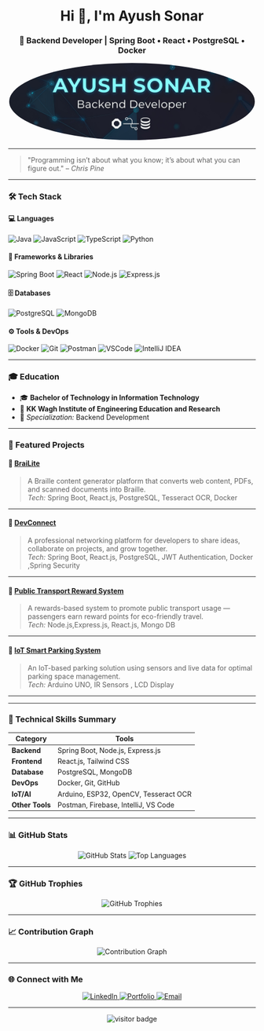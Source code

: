 <!-- Profile Header -->
<h1 align="center">Hi 👋, I'm Ayush Sonar</h1>
<h3 align="center">🚀 Backend Developer | Spring Boot • React • PostgreSQL • Docker</h3>

<!-- Profile Picture -->
<div align="center">
  <img src="https://github.com/ASCodeAlchemy/ASCodeAlchemy/blob/main/Banner.png" alt="Ayush Sonar" width="500" style="border-radius: 50%;" />
</div>

---

> "Programming isn’t about what you know; it’s about what you can figure out." – *Chris Pine*

---

### 🛠️ Tech Stack

#### 💻 Languages
![Java](https://img.shields.io/badge/Java-ED8B00?style=for-the-badge&logo=openjdk&logoColor=white)
![JavaScript](https://img.shields.io/badge/JavaScript-F7DF1E?style=for-the-badge&logo=javascript&logoColor=black)
![TypeScript](https://img.shields.io/badge/TypeScript-007ACC?style=for-the-badge&logo=typescript&logoColor=white)
![Python](https://img.shields.io/badge/Python-3776AB?style=for-the-badge&logo=python&logoColor=white)

#### 🧩 Frameworks & Libraries
![Spring Boot](https://img.shields.io/badge/Spring%20Boot-6DB33F?style=for-the-badge&logo=springboot&logoColor=white)
![React](https://img.shields.io/badge/React-20232A?style=for-the-badge&logo=react&logoColor=61DAFB)
![Node.js](https://img.shields.io/badge/Node.js-339933?style=for-the-badge&logo=nodedotjs&logoColor=white)
![Express.js](https://img.shields.io/badge/Express.js-000000?style=for-the-badge&logo=express&logoColor=white)

#### 🗄️ Databases
![PostgreSQL](https://img.shields.io/badge/PostgreSQL-336791?style=for-the-badge&logo=postgresql&logoColor=white)
![MongoDB](https://img.shields.io/badge/MongoDB-4EA94B?style=for-the-badge&logo=mongodb&logoColor=white)

#### ⚙️ Tools & DevOps
![Docker](https://img.shields.io/badge/Docker-2496ED?style=for-the-badge&logo=docker&logoColor=white)
![Git](https://img.shields.io/badge/Git-F05032?style=for-the-badge&logo=git&logoColor=white)
![Postman](https://img.shields.io/badge/Postman-FF6C37?style=for-the-badge&logo=postman&logoColor=white)
![VSCode](https://img.shields.io/badge/VSCode-007ACC?style=for-the-badge&logo=visualstudiocode&logoColor=white)
![IntelliJ IDEA](https://img.shields.io/badge/IntelliJ%20IDEA-000000?style=for-the-badge&logo=intellijidea&logoColor=white)

---

### 🎓 Education

- 🎓 **Bachelor of Technology in Information Technology**
- 🏫 **KK Wagh Institute of Engineering Education and Research**
- 📘 *Specialization:* Backend Development

---

### 🚀 Featured Projects

#### 🧠 [BraiLite](https://github.com/ASCodeAlchemy/BrailleLite)
> A Braille content generator platform that converts web content, PDFs, and scanned documents into Braille.  
> *Tech:* Spring Boot, React.js, PostgreSQL, Tesseract OCR, Docker  

---

#### 💬 [DevConnect](https://github.com/ASCodeAlchemy/DevConnect)
> A professional networking platform for developers to share ideas, collaborate on projects, and grow together.  
> *Tech:* Spring Boot, React.js, PostgreSQL, JWT Authentication, Docker ,Spring Security

---

#### 🚌 [Public Transport Reward System](https://github.com/ASCodeAlchemy/PublicTransportRewardSystem)
> A rewards-based system to promote public transport usage — passengers earn reward points for eco-friendly travel.  
> *Tech:* Node.js,Express.js, React.js, Mongo DB  

---

#### 🤖 [IoT Smart Parking System](https://github.com/ASCodeAlchemy/pragyan)
> An IoT-based parking solution using sensors and live data for optimal parking space management.  
> *Tech:*  Arduino UNO, IR Sensors , LCD Display 

---


---

### 🧠 Technical Skills Summary

| Category | Tools |
|-----------|--------|
| **Backend** | Spring Boot, Node.js, Express.js |
| **Frontend** | React.js, Tailwind CSS |
| **Database** | PostgreSQL, MongoDB |
| **DevOps** | Docker, Git, GitHub |
| **IoT/AI** | Arduino, ESP32, OpenCV, Tesseract OCR |
| **Other Tools** | Postman, Firebase, IntelliJ, VS Code |

---

### 📊 GitHub Stats

<p align="center">
  <img src="https://github-readme-stats.vercel.app/api?username=ASCodeAlchemy&show_icons=true&theme=radical" alt="GitHub Stats" />
  <img src="https://github-readme-stats.vercel.app/api/top-langs/?username=ASCodeAlchemy&layout=compact&theme=radical" alt="Top Languages" />
</p>

---

### 🏆 GitHub Trophies

<p align="center">
  <img src="https://github-profile-trophy.vercel.app/?username=ASCodeAlchemy&theme=radical&margin-w=10&margin-h=10" alt="GitHub Trophies" />
</p>

---

### 📈 Contribution Graph

<p align="center">
  <img src="https://github-readme-activity-graph.vercel.app/graph?username=ASCodeAlchemy&theme=react-dark" alt="Contribution Graph"/>
</p>

---

### 🌐 Connect with Me

<p align="center">
  <a href="https://www.linkedin.com/in/ayush-sonar-b20743298/" target="_blank">
    <img src="https://img.shields.io/badge/LinkedIn-0077B5?style=for-the-badge&logo=linkedin&logoColor=white" alt="LinkedIn"/>
  </a>
  <a href="https://ascodealchemy.github.io/portfolio" target="_blank">
    <img src="https://img.shields.io/badge/Portfolio-000000?style=for-the-badge&logo=firefox&logoColor=white" alt="Portfolio"/>
  </a>
  <a href="mailto:ayushsonar04@gmail.com">
    <img src="https://img.shields.io/badge/Email-D14836?style=for-the-badge&logo=gmail&logoColor=white" alt="Email"/>
  </a>
</p>

---

<!-- Visitor Badge -->
<p align="center">
  <img src="https://visitor-badge.laobi.icu/badge?page_id=ASCodeAlchemy.ASCodeAlchemy" alt="visitor badge"/>
</p>
